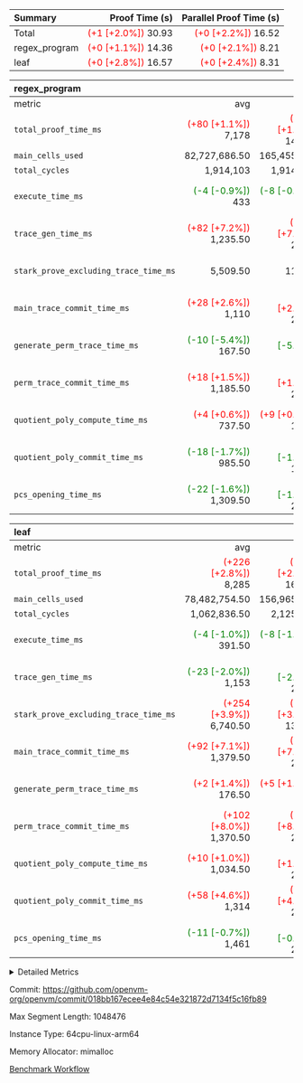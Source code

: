 | Summary | Proof Time (s) | Parallel Proof Time (s) |
|:---|---:|---:|
| Total | <span style='color: red'>(+1 [+2.0%])</span> 30.93 | <span style='color: red'>(+0 [+2.2%])</span> 16.52 |
| regex_program | <span style='color: red'>(+0 [+1.1%])</span> 14.36 | <span style='color: red'>(+0 [+2.1%])</span> 8.21 |
| leaf | <span style='color: red'>(+0 [+2.8%])</span> 16.57 | <span style='color: red'>(+0 [+2.4%])</span> 8.31 |


| regex_program |||||
|:---|---:|---:|---:|---:|
|metric|avg|sum|max|min|
| `total_proof_time_ms ` | <span style='color: red'>(+80 [+1.1%])</span> 7,178 | <span style='color: red'>(+159 [+1.1%])</span> 14,356 | <span style='color: red'>(+167 [+2.1%])</span> 8,215 | <span style='color: green'>(-8 [-0.1%])</span> 6,141 |
| `main_cells_used     ` |  82,727,686.50 |  165,455,373 |  92,686,348 |  72,769,025 |
| `total_cycles        ` |  1,914,103 |  1,914,103 |  1,914,103 |  1,914,103 |
| `execute_time_ms     ` | <span style='color: green'>(-4 [-0.9%])</span> 433 | <span style='color: green'>(-8 [-0.9%])</span> 866 | <span style='color: green'>(-4 [-0.9%])</span> 466 | <span style='color: green'>(-4 [-1.0%])</span> 400 |
| `trace_gen_time_ms   ` | <span style='color: red'>(+82 [+7.2%])</span> 1,235.50 | <span style='color: red'>(+165 [+7.2%])</span> 2,471 | <span style='color: red'>(+157 [+11.5%])</span> 1,518 | <span style='color: red'>(+8 [+0.8%])</span> 953 |
| `stark_prove_excluding_trace_time_ms` |  5,509.50 |  11,019 | <span style='color: red'>(+14 [+0.2%])</span> 6,231 | <span style='color: green'>(-12 [-0.2%])</span> 4,788 |
| `main_trace_commit_time_ms` | <span style='color: red'>(+28 [+2.6%])</span> 1,110 | <span style='color: red'>(+56 [+2.6%])</span> 2,220 | <span style='color: red'>(+13 [+1.0%])</span> 1,346 | <span style='color: red'>(+43 [+5.2%])</span> 874 |
| `generate_perm_trace_time_ms` | <span style='color: green'>(-10 [-5.4%])</span> 167.50 | <span style='color: green'>(-19 [-5.4%])</span> 335 | <span style='color: red'>(+7 [+3.7%])</span> 195 | <span style='color: green'>(-26 [-15.7%])</span> 140 |
| `perm_trace_commit_time_ms` | <span style='color: red'>(+18 [+1.5%])</span> 1,185.50 | <span style='color: red'>(+35 [+1.5%])</span> 2,371 | <span style='color: red'>(+26 [+2.1%])</span> 1,252 | <span style='color: red'>(+9 [+0.8%])</span> 1,119 |
| `quotient_poly_compute_time_ms` | <span style='color: red'>(+4 [+0.6%])</span> 737.50 | <span style='color: red'>(+9 [+0.6%])</span> 1,475 | <span style='color: green'>(-3 [-0.3%])</span> 857 | <span style='color: red'>(+12 [+2.0%])</span> 618 |
| `quotient_poly_commit_time_ms` | <span style='color: green'>(-18 [-1.7%])</span> 985.50 | <span style='color: green'>(-35 [-1.7%])</span> 1,971 | <span style='color: green'>(-13 [-1.1%])</span> 1,147 | <span style='color: green'>(-22 [-2.6%])</span> 824 |
| `pcs_opening_time_ms ` | <span style='color: green'>(-22 [-1.6%])</span> 1,309.50 | <span style='color: green'>(-43 [-1.6%])</span> 2,619 | <span style='color: green'>(-16 [-1.1%])</span> 1,425 | <span style='color: green'>(-27 [-2.2%])</span> 1,194 |

| leaf |||||
|:---|---:|---:|---:|---:|
|metric|avg|sum|max|min|
| `total_proof_time_ms ` | <span style='color: red'>(+226 [+2.8%])</span> 8,285 | <span style='color: red'>(+453 [+2.8%])</span> 16,570 | <span style='color: red'>(+191 [+2.4%])</span> 8,306 | <span style='color: red'>(+262 [+3.3%])</span> 8,264 |
| `main_cells_used     ` |  78,482,754.50 |  156,965,509 |  79,571,995 |  77,393,514 |
| `total_cycles        ` |  1,062,836.50 |  2,125,673 |  1,080,351 |  1,045,322 |
| `execute_time_ms     ` | <span style='color: green'>(-4 [-1.0%])</span> 391.50 | <span style='color: green'>(-8 [-1.0%])</span> 783 | <span style='color: red'>(+6 [+1.4%])</span> 431 | <span style='color: green'>(-14 [-3.8%])</span> 352 |
| `trace_gen_time_ms   ` | <span style='color: green'>(-23 [-2.0%])</span> 1,153 | <span style='color: green'>(-46 [-2.0%])</span> 2,306 | <span style='color: red'>(+19 [+1.6%])</span> 1,242 | <span style='color: green'>(-65 [-5.8%])</span> 1,064 |
| `stark_prove_excluding_trace_time_ms` | <span style='color: red'>(+254 [+3.9%])</span> 6,740.50 | <span style='color: red'>(+507 [+3.9%])</span> 13,481 | <span style='color: red'>(+243 [+3.7%])</span> 6,769 | <span style='color: red'>(+264 [+4.1%])</span> 6,712 |
| `main_trace_commit_time_ms` | <span style='color: red'>(+92 [+7.1%])</span> 1,379.50 | <span style='color: red'>(+184 [+7.1%])</span> 2,759 | <span style='color: red'>(+100 [+7.7%])</span> 1,391 | <span style='color: red'>(+84 [+6.5%])</span> 1,368 |
| `generate_perm_trace_time_ms` | <span style='color: red'>(+2 [+1.4%])</span> 176.50 | <span style='color: red'>(+5 [+1.4%])</span> 353 | <span style='color: red'>(+2 [+1.1%])</span> 178 | <span style='color: red'>(+3 [+1.7%])</span> 175 |
| `perm_trace_commit_time_ms` | <span style='color: red'>(+102 [+8.0%])</span> 1,370.50 | <span style='color: red'>(+203 [+8.0%])</span> 2,741 | <span style='color: red'>(+106 [+8.3%])</span> 1,378 | <span style='color: red'>(+97 [+7.7%])</span> 1,363 |
| `quotient_poly_compute_time_ms` | <span style='color: red'>(+10 [+1.0%])</span> 1,034.50 | <span style='color: red'>(+20 [+1.0%])</span> 2,069 | <span style='color: red'>(+28 [+2.7%])</span> 1,054 | <span style='color: green'>(-8 [-0.8%])</span> 1,015 |
| `quotient_poly_commit_time_ms` | <span style='color: red'>(+58 [+4.6%])</span> 1,314 | <span style='color: red'>(+115 [+4.6%])</span> 2,628 | <span style='color: red'>(+51 [+4.0%])</span> 1,333 | <span style='color: red'>(+64 [+5.2%])</span> 1,295 |
| `pcs_opening_time_ms ` | <span style='color: green'>(-11 [-0.7%])</span> 1,461 | <span style='color: green'>(-22 [-0.7%])</span> 2,922 | <span style='color: green'>(-9 [-0.6%])</span> 1,472 | <span style='color: green'>(-13 [-0.9%])</span> 1,450 |



<details>
<summary>Detailed Metrics</summary>

| group | num_segments | keygen_time_ms | commit_exe_time_ms |
| --- | --- | --- | --- |
| regex_program | 2 | 759 | 50 | 

| group | air_name | quotient_deg | interactions | constraints |
| --- | --- | --- | --- | --- |
| leaf | AccessAdapterAir<2> | 4 | 5 | 11 | 
| leaf | AccessAdapterAir<4> | 4 | 5 | 11 | 
| leaf | AccessAdapterAir<8> | 4 | 5 | 11 | 
| leaf | FriReducedOpeningAir | 4 | 39 | 60 | 
| leaf | NativePoseidon2Air<BabyBearParameters>, 1> | 4 | 136 | 530 | 
| leaf | PhantomAir | 4 | 3 | 4 | 
| leaf | ProgramAir | 1 | 1 | 4 | 
| leaf | VariableRangeCheckerAir | 1 | 1 | 4 | 
| leaf | VmAirWrapper<AluNativeAdapterAir, FieldArithmeticCoreAir> | 4 | 15 | 23 | 
| leaf | VmAirWrapper<BranchNativeAdapterAir, BranchEqualCoreAir<1> | 4 | 11 | 22 | 
| leaf | VmAirWrapper<JalNativeAdapterAir, JalCoreAir> | 4 | 7 | 6 | 
| leaf | VmAirWrapper<NativeAdapterAir<2, 0>, PublicValuesCoreAir> | 4 | 11 | 23 | 
| leaf | VmAirWrapper<NativeLoadStoreAdapterAir<1>, NativeLoadStoreCoreAir<1> | 4 | 15 | 16 | 
| leaf | VmAirWrapper<NativeLoadStoreAdapterAir<4>, NativeLoadStoreCoreAir<4> | 4 | 15 | 16 | 
| leaf | VmAirWrapper<NativeVectorizedAdapterAir<4>, FieldExtensionCoreAir> | 4 | 15 | 23 | 
| leaf | VmConnectorAir | 4 | 3 | 8 | 
| leaf | VolatileBoundaryAir | 4 | 4 | 16 | 
| regex_program | AccessAdapterAir<16> | 4 | 5 | 11 | 
| regex_program | AccessAdapterAir<2> | 4 | 5 | 11 | 
| regex_program | AccessAdapterAir<32> | 4 | 5 | 11 | 
| regex_program | AccessAdapterAir<4> | 4 | 5 | 11 | 
| regex_program | AccessAdapterAir<64> | 4 | 5 | 11 | 
| regex_program | AccessAdapterAir<8> | 4 | 5 | 11 | 
| regex_program | BitwiseOperationLookupAir<8> | 2 | 2 | 4 | 
| regex_program | KeccakVmAir | 4 | 321 | 4,380 | 
| regex_program | MemoryMerkleAir<8> | 4 | 4 | 38 | 
| regex_program | PersistentBoundaryAir<8> | 4 | 3 | 5 | 
| regex_program | PhantomAir | 4 | 3 | 4 | 
| regex_program | Poseidon2PeripheryAir<BabyBearParameters>, 1> | 2 | 1 | 286 | 
| regex_program | ProgramAir | 1 | 1 | 4 | 
| regex_program | RangeTupleCheckerAir<2> | 1 | 1 | 4 | 
| regex_program | Rv32HintStoreAir | 4 | 19 | 21 | 
| regex_program | VariableRangeCheckerAir | 1 | 1 | 4 | 
| regex_program | VmAirWrapper<Rv32BaseAluAdapterAir, BaseAluCoreAir<4, 8> | 4 | 19 | 30 | 
| regex_program | VmAirWrapper<Rv32BaseAluAdapterAir, LessThanCoreAir<4, 8> | 4 | 17 | 35 | 
| regex_program | VmAirWrapper<Rv32BaseAluAdapterAir, ShiftCoreAir<4, 8> | 4 | 23 | 84 | 
| regex_program | VmAirWrapper<Rv32BranchAdapterAir, BranchEqualCoreAir<4> | 4 | 11 | 17 | 
| regex_program | VmAirWrapper<Rv32BranchAdapterAir, BranchLessThanCoreAir<4, 8> | 4 | 13 | 32 | 
| regex_program | VmAirWrapper<Rv32CondRdWriteAdapterAir, Rv32JalLuiCoreAir> | 4 | 10 | 15 | 
| regex_program | VmAirWrapper<Rv32JalrAdapterAir, Rv32JalrCoreAir> | 4 | 16 | 16 | 
| regex_program | VmAirWrapper<Rv32LoadStoreAdapterAir, LoadSignExtendCoreAir<4, 8> | 4 | 18 | 21 | 
| regex_program | VmAirWrapper<Rv32LoadStoreAdapterAir, LoadStoreCoreAir<4> | 4 | 17 | 27 | 
| regex_program | VmAirWrapper<Rv32MultAdapterAir, DivRemCoreAir<4, 8> | 4 | 25 | 72 | 
| regex_program | VmAirWrapper<Rv32MultAdapterAir, MulHCoreAir<4, 8> | 4 | 24 | 23 | 
| regex_program | VmAirWrapper<Rv32MultAdapterAir, MultiplicationCoreAir<4, 8> | 4 | 19 | 13 | 
| regex_program | VmAirWrapper<Rv32RdWriteAdapterAir, Rv32AuipcCoreAir> | 4 | 11 | 12 | 
| regex_program | VmConnectorAir | 4 | 3 | 8 | 

| group | air_name | idx | rows | prep_cols | perm_cols | main_cols | cells |
| --- | --- | --- | --- | --- | --- | --- | --- |
| leaf | AccessAdapterAir<2> | 0 | 1,048,576 |  | 12 | 11 | 24,117,248 | 
| leaf | AccessAdapterAir<2> | 1 | 1,048,576 |  | 12 | 11 | 24,117,248 | 
| leaf | AccessAdapterAir<4> | 0 | 524,288 |  | 12 | 13 | 13,107,200 | 
| leaf | AccessAdapterAir<4> | 1 | 524,288 |  | 12 | 13 | 13,107,200 | 
| leaf | AccessAdapterAir<8> | 0 | 256 |  | 12 | 17 | 7,424 | 
| leaf | AccessAdapterAir<8> | 1 | 512 |  | 12 | 17 | 14,848 | 
| leaf | FriReducedOpeningAir | 0 | 524,288 |  | 44 | 27 | 37,224,448 | 
| leaf | FriReducedOpeningAir | 1 | 524,288 |  | 44 | 27 | 37,224,448 | 
| leaf | NativePoseidon2Air<BabyBearParameters>, 1> | 0 | 65,536 |  | 160 | 399 | 36,634,624 | 
| leaf | NativePoseidon2Air<BabyBearParameters>, 1> | 1 | 65,536 |  | 160 | 399 | 36,634,624 | 
| leaf | PhantomAir | 0 | 8,192 |  | 8 | 6 | 114,688 | 
| leaf | PhantomAir | 1 | 8,192 |  | 8 | 6 | 114,688 | 
| leaf | ProgramAir | 0 | 524,288 |  | 8 | 10 | 9,437,184 | 
| leaf | ProgramAir | 1 | 524,288 |  | 8 | 10 | 9,437,184 | 
| leaf | VariableRangeCheckerAir | 0 | 262,144 | 2 | 8 | 1 | 2,359,296 | 
| leaf | VariableRangeCheckerAir | 1 | 262,144 | 2 | 8 | 1 | 2,359,296 | 
| leaf | VmAirWrapper<AluNativeAdapterAir, FieldArithmeticCoreAir> | 0 | 1,048,576 |  | 20 | 29 | 51,380,224 | 
| leaf | VmAirWrapper<AluNativeAdapterAir, FieldArithmeticCoreAir> | 1 | 1,048,576 |  | 20 | 29 | 51,380,224 | 
| leaf | VmAirWrapper<BranchNativeAdapterAir, BranchEqualCoreAir<1> | 0 | 131,072 |  | 16 | 23 | 5,111,808 | 
| leaf | VmAirWrapper<BranchNativeAdapterAir, BranchEqualCoreAir<1> | 1 | 131,072 |  | 16 | 23 | 5,111,808 | 
| leaf | VmAirWrapper<JalNativeAdapterAir, JalCoreAir> | 0 | 16,384 |  | 12 | 9 | 344,064 | 
| leaf | VmAirWrapper<JalNativeAdapterAir, JalCoreAir> | 1 | 16,384 |  | 12 | 9 | 344,064 | 
| leaf | VmAirWrapper<NativeAdapterAir<2, 0>, PublicValuesCoreAir> | 0 | 64 |  | 16 | 23 | 2,496 | 
| leaf | VmAirWrapper<NativeAdapterAir<2, 0>, PublicValuesCoreAir> | 1 | 64 |  | 16 | 23 | 2,496 | 
| leaf | VmAirWrapper<NativeLoadStoreAdapterAir<1>, NativeLoadStoreCoreAir<1> | 0 | 262,144 |  | 24 | 22 | 12,058,624 | 
| leaf | VmAirWrapper<NativeLoadStoreAdapterAir<1>, NativeLoadStoreCoreAir<1> | 1 | 262,144 |  | 24 | 22 | 12,058,624 | 
| leaf | VmAirWrapper<NativeLoadStoreAdapterAir<4>, NativeLoadStoreCoreAir<4> | 0 | 65,536 |  | 24 | 31 | 3,604,480 | 
| leaf | VmAirWrapper<NativeLoadStoreAdapterAir<4>, NativeLoadStoreCoreAir<4> | 1 | 65,536 |  | 24 | 31 | 3,604,480 | 
| leaf | VmAirWrapper<NativeVectorizedAdapterAir<4>, FieldExtensionCoreAir> | 0 | 262,144 |  | 20 | 38 | 15,204,352 | 
| leaf | VmAirWrapper<NativeVectorizedAdapterAir<4>, FieldExtensionCoreAir> | 1 | 262,144 |  | 20 | 38 | 15,204,352 | 
| leaf | VmConnectorAir | 0 | 2 | 1 | 8 | 4 | 24 | 
| leaf | VmConnectorAir | 1 | 2 | 1 | 8 | 4 | 24 | 
| leaf | VolatileBoundaryAir | 0 | 524,288 |  | 8 | 11 | 9,961,472 | 
| leaf | VolatileBoundaryAir | 1 | 524,288 |  | 8 | 11 | 9,961,472 | 

| group | air_name | segment | rows | prep_cols | perm_cols | main_cols | cells |
| --- | --- | --- | --- | --- | --- | --- | --- |
| regex_program | AccessAdapterAir<2> | 1 | 64 |  | 12 | 11 | 1,472 | 
| regex_program | AccessAdapterAir<4> | 1 | 32 |  | 12 | 13 | 800 | 
| regex_program | AccessAdapterAir<8> | 0 | 131,072 |  | 12 | 17 | 3,801,088 | 
| regex_program | AccessAdapterAir<8> | 1 | 2,048 |  | 12 | 17 | 59,392 | 
| regex_program | BitwiseOperationLookupAir<8> | 0 | 65,536 | 3 | 8 | 2 | 655,360 | 
| regex_program | BitwiseOperationLookupAir<8> | 1 | 65,536 | 3 | 8 | 2 | 655,360 | 
| regex_program | KeccakVmAir | 0 | 1 |  | 532 | 3,163 | 3,695 | 
| regex_program | KeccakVmAir | 1 | 32 |  | 532 | 3,163 | 118,240 | 
| regex_program | MemoryMerkleAir<8> | 0 | 131,072 |  | 12 | 32 | 5,767,168 | 
| regex_program | MemoryMerkleAir<8> | 1 | 4,096 |  | 12 | 32 | 180,224 | 
| regex_program | PersistentBoundaryAir<8> | 0 | 131,072 |  | 8 | 20 | 3,670,016 | 
| regex_program | PersistentBoundaryAir<8> | 1 | 2,048 |  | 8 | 20 | 57,344 | 
| regex_program | PhantomAir | 0 | 512 |  | 8 | 6 | 7,168 | 
| regex_program | PhantomAir | 1 | 1 |  | 8 | 6 | 14 | 
| regex_program | Poseidon2PeripheryAir<BabyBearParameters>, 1> | 0 | 16,384 |  | 8 | 300 | 5,046,272 | 
| regex_program | Poseidon2PeripheryAir<BabyBearParameters>, 1> | 1 | 2,048 |  | 8 | 300 | 630,784 | 
| regex_program | ProgramAir | 0 | 131,072 |  | 8 | 10 | 2,359,296 | 
| regex_program | ProgramAir | 1 | 131,072 |  | 8 | 10 | 2,359,296 | 
| regex_program | RangeTupleCheckerAir<2> | 0 | 524,288 | 2 | 8 | 1 | 4,718,592 | 
| regex_program | RangeTupleCheckerAir<2> | 1 | 524,288 | 2 | 8 | 1 | 4,718,592 | 
| regex_program | Rv32HintStoreAir | 0 | 16,384 |  | 24 | 32 | 917,504 | 
| regex_program | VariableRangeCheckerAir | 0 | 262,144 | 2 | 8 | 1 | 2,359,296 | 
| regex_program | VariableRangeCheckerAir | 1 | 262,144 | 2 | 8 | 1 | 2,359,296 | 
| regex_program | VmAirWrapper<Rv32BaseAluAdapterAir, BaseAluCoreAir<4, 8> | 0 | 1,048,576 |  | 28 | 36 | 67,108,864 | 
| regex_program | VmAirWrapper<Rv32BaseAluAdapterAir, BaseAluCoreAir<4, 8> | 1 | 524,288 |  | 28 | 36 | 33,554,432 | 
| regex_program | VmAirWrapper<Rv32BaseAluAdapterAir, LessThanCoreAir<4, 8> | 0 | 32,768 |  | 24 | 37 | 1,998,848 | 
| regex_program | VmAirWrapper<Rv32BaseAluAdapterAir, LessThanCoreAir<4, 8> | 1 | 32,768 |  | 24 | 37 | 1,998,848 | 
| regex_program | VmAirWrapper<Rv32BaseAluAdapterAir, ShiftCoreAir<4, 8> | 0 | 131,072 |  | 28 | 53 | 10,616,832 | 
| regex_program | VmAirWrapper<Rv32BaseAluAdapterAir, ShiftCoreAir<4, 8> | 1 | 131,072 |  | 28 | 53 | 10,616,832 | 
| regex_program | VmAirWrapper<Rv32BranchAdapterAir, BranchEqualCoreAir<4> | 0 | 262,144 |  | 16 | 26 | 11,010,048 | 
| regex_program | VmAirWrapper<Rv32BranchAdapterAir, BranchEqualCoreAir<4> | 1 | 131,072 |  | 16 | 26 | 5,505,024 | 
| regex_program | VmAirWrapper<Rv32BranchAdapterAir, BranchLessThanCoreAir<4, 8> | 0 | 131,072 |  | 20 | 32 | 6,815,744 | 
| regex_program | VmAirWrapper<Rv32BranchAdapterAir, BranchLessThanCoreAir<4, 8> | 1 | 131,072 |  | 20 | 32 | 6,815,744 | 
| regex_program | VmAirWrapper<Rv32CondRdWriteAdapterAir, Rv32JalLuiCoreAir> | 0 | 65,536 |  | 16 | 18 | 2,228,224 | 
| regex_program | VmAirWrapper<Rv32CondRdWriteAdapterAir, Rv32JalLuiCoreAir> | 1 | 65,536 |  | 16 | 18 | 2,228,224 | 
| regex_program | VmAirWrapper<Rv32JalrAdapterAir, Rv32JalrCoreAir> | 0 | 131,072 |  | 20 | 28 | 6,291,456 | 
| regex_program | VmAirWrapper<Rv32JalrAdapterAir, Rv32JalrCoreAir> | 1 | 65,536 |  | 20 | 28 | 3,145,728 | 
| regex_program | VmAirWrapper<Rv32LoadStoreAdapterAir, LoadSignExtendCoreAir<4, 8> | 0 | 1,024 |  | 28 | 35 | 64,512 | 
| regex_program | VmAirWrapper<Rv32LoadStoreAdapterAir, LoadSignExtendCoreAir<4, 8> | 1 | 2 |  | 28 | 35 | 126 | 
| regex_program | VmAirWrapper<Rv32LoadStoreAdapterAir, LoadStoreCoreAir<4> | 0 | 1,048,576 |  | 28 | 40 | 71,303,168 | 
| regex_program | VmAirWrapper<Rv32LoadStoreAdapterAir, LoadStoreCoreAir<4> | 1 | 1,048,576 |  | 28 | 40 | 71,303,168 | 
| regex_program | VmAirWrapper<Rv32MultAdapterAir, DivRemCoreAir<4, 8> | 0 | 128 |  | 40 | 57 | 12,416 | 
| regex_program | VmAirWrapper<Rv32MultAdapterAir, MulHCoreAir<4, 8> | 0 | 256 |  | 40 | 39 | 20,224 | 
| regex_program | VmAirWrapper<Rv32MultAdapterAir, MultiplicationCoreAir<4, 8> | 0 | 32,768 |  | 28 | 31 | 1,933,312 | 
| regex_program | VmAirWrapper<Rv32MultAdapterAir, MultiplicationCoreAir<4, 8> | 1 | 32,768 |  | 28 | 31 | 1,933,312 | 
| regex_program | VmAirWrapper<Rv32RdWriteAdapterAir, Rv32AuipcCoreAir> | 0 | 32,768 |  | 16 | 21 | 1,212,416 | 
| regex_program | VmAirWrapper<Rv32RdWriteAdapterAir, Rv32AuipcCoreAir> | 1 | 32,768 |  | 16 | 21 | 1,212,416 | 
| regex_program | VmConnectorAir | 0 | 2 | 1 | 8 | 4 | 24 | 
| regex_program | VmConnectorAir | 1 | 2 | 1 | 8 | 4 | 24 | 

| group | idx | trace_gen_time_ms | total_proof_time_ms | total_cycles | total_cells | stark_prove_excluding_trace_time_ms | quotient_poly_compute_time_ms | quotient_poly_commit_time_ms | perm_trace_commit_time_ms | pcs_opening_time_ms | main_trace_commit_time_ms | main_cells_used | generate_perm_trace_time_ms | execute_time_ms |
| --- | --- | --- | --- | --- | --- | --- | --- | --- | --- | --- | --- | --- | --- | --- |
| leaf | 0 | 1,064 | 8,264 | 1,080,351 | 220,669,656 | 6,769 | 1,015 | 1,333 | 1,378 | 1,472 | 1,391 | 79,571,995 | 175 | 431 | 
| leaf | 1 | 1,242 | 8,306 | 1,045,322 | 220,677,080 | 6,712 | 1,054 | 1,295 | 1,363 | 1,450 | 1,368 | 77,393,514 | 178 | 352 | 

| group | segment | trace_gen_time_ms | total_proof_time_ms | total_cycles | total_cells | stark_prove_excluding_trace_time_ms | quotient_poly_compute_time_ms | quotient_poly_commit_time_ms | perm_trace_commit_time_ms | pcs_opening_time_ms | main_trace_commit_time_ms | main_cells_used | generate_perm_trace_time_ms | execute_time_ms |
| --- | --- | --- | --- | --- | --- | --- | --- | --- | --- | --- | --- | --- | --- | --- |
| regex_program | 0 | 1,518 | 8,215 |  | 209,921,543 | 6,231 | 857 | 1,147 | 1,252 | 1,425 | 1,346 | 92,686,348 | 195 | 466 | 
| regex_program | 1 | 953 | 6,141 | 1,914,103 | 149,454,692 | 4,788 | 618 | 824 | 1,119 | 1,194 | 874 | 72,769,025 | 140 | 400 | 

</details>


Commit: https://github.com/openvm-org/openvm/commit/018bb167ecee4e84c54e321872d7134f5c16fb89

Max Segment Length: 1048476

Instance Type: 64cpu-linux-arm64

Memory Allocator: mimalloc

[Benchmark Workflow](https://github.com/openvm-org/openvm/actions/runs/13214090882)
